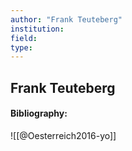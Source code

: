 ```yaml
---
author: "Frank Teuteberg"
institution:
field:
type:
---
```


## Frank Teuteberg
#### Bibliography:

![[@Oesterreich2016-yo]]
